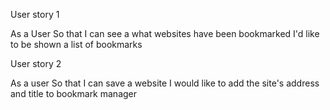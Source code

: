 User story 1

As a User
So that I can see a what websites have been bookmarked
I'd like to be shown a list of bookmarks

User story 2

As a user
So that I can save a website
I would like to add the site's address and title to bookmark manager
